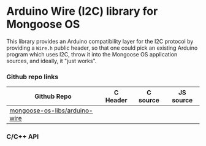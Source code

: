 # Arduino Wire (I2C) library for Mongoose OS

This library provides an Arduino compatibility layer for the I2C protocol by
providing a `Wire.h` public header, so that one could pick an existing Arduino
program which uses I2C, throw it into the Mongoose OS application sources, and
ideally, it "just works".

### Github repo links
| Github Repo | C Header | C source  | JS source |
| ----------- | -------- | --------  | ----------------- |
| [mongoose-os-libs/arduino-wire](https://github.com/mongoose-os-libs/arduino-wire) | &nbsp; | &nbsp;  | &nbsp;         |


### C/С++ API
